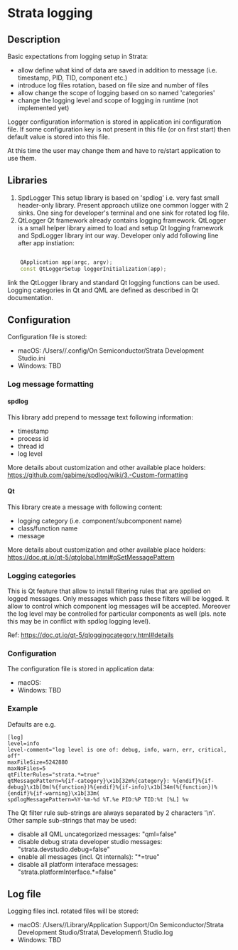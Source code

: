 # Strata logging

## Description
Basic expectations from logging setup in Strata:

- allow define what kind of data are saved in addition to message (i.e. timestamp, PID, TID, component etc.)
- introduce log files rotation, based on file size and number of files
- allow change the scope of logging based on so named 'categories'
- change the logging level and scope of logging in runtime (not implemented yet)

Logger configuration information is stored in application ini configuration file.
If some configuration key is not present in this file (or on first start)
then default value is stored into this file.

At this time the user may change them and have to re/start application to use them.

## Libraries

1. SpdLogger
This setup library is based on 'spdlog' i.e. very fast small header-only library. Present approach utilize
one common logger with 2 sinks. One sing for developer's terminal and one sink for rotated log file.
2. QtLogger
Qt framework already contains logging framework.
QtLogger is a small helper library aimed to load and setup Qt logging framework and SpdLogger library
int our way.
Developer only add following line after app instiation:
```cpp

    QApplication app(argc, argv);
    const QtLoggerSetup loggerInitialization(app);

```
link the QtLogger library and standard Qt logging functions can be used.
Logging categories in Qt and QML are defined as described in Qt documentation.

## Configuration
Configuration file is stored:

- macOS: /Users/<USER>/.config/On Semiconductor/Strata Development Studio.ini
- Windows: TBD

### Log message formatting
#### spdlog
This library add prepend to message text following information:

- timestamp
- process id
- thread id
- log level

More details about customization and other available place holders:
    https://github.com/gabime/spdlog/wiki/3.-Custom-formatting

#### Qt
This library create a message with following content:

- logging category (i.e. component/subcomponent name)
- class/function name
- message

More details about customization and other available place holders:
    https://doc.qt.io/qt-5/qtglobal.html#qSetMessagePattern

### Logging categories
This is Qt feature that allow to install filtering rules that are applied on logged messages.
Only messages which pass these filters will be logged.
It allow to control which component log messages will be accepted. Moreover the log level may be controlled for particular components as well (pls. note this may be in conflict with spdlog logging level).

Ref:
    https://doc.qt.io/qt-5/qloggingcategory.html#details


### Configuration
The configuration file is stored in application data:

- macOS:
- Windows: TBD

### Example
Defaults are e.g.
```
[log]
level=info
level-comment="log level is one of: debug, info, warn, err, critical, off"
maxFileSize=5242880
maxNoFiles=5
qtFilterRules="strata.*=true"
qtMessagePattern=%{if-category}\x1b[32m%{category}: %{endif}%{if-debug}\x1b[0m(%{function})%{endif}%{if-info}\x1b[34m(%{function})%{endif}%{if-warning}\x1b[33m(
spdlogMessagePattern=%Y-%m-%d %T.%e PID:%P TID:%t [%L] %v
```

The Qt filter rule sub-strings are always separated by 2 characters '\n'.
Other sample sub-strings that may be used:

- disable all QML uncategorized messages: "qml=false"
- disable debug strata developer studio messages: "strata.devstudio.debug=false"
- enable all messages (incl. Qt internals): "*=true"
- disable all platform interaface messages: "strata.platformInterface.*=false"

## Log file
Logging files incl. rotated files will be stored:

- macOS: /Users/<USER>/Library/Application Support/On Semiconductor/Strata Development Studio/Strata\ Development\ Studio.log
- Windows: TBD
  
